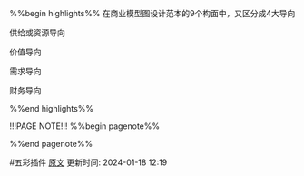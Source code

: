 %%begin highlights%%
在商业模型图设计范本的9个构面中，又区分成4大导向

供给或资源导向

价值导向

需求导向

财务导向

%%end highlights%%

!!!PAGE NOTE!!!
%%begin pagenote%%

%%end pagenote%%

 #五彩插件 [原文](https://zh.wikipedia.org/wiki/%E5%95%86%E6%A5%AD%E6%A8%A1%E5%BC%8F%E5%9C%96)
更新时间: 2024-01-18 12:19